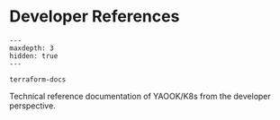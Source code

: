 # Developer References

```{toctree}
---
maxdepth: 3
hidden: true
---

terraform-docs
```

Technical reference documentation of YAOOK/K8s from the developer perspective.
